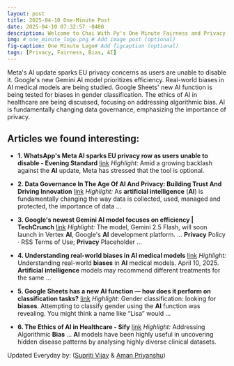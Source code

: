 ```yaml
---
layout: post
title: 2025-04-10 One-Minute Post
date: 2025-04-10 07:32:57 -0400
description: Welcome to Chai With Py's One Minute Fairness and Privacy, which aims to provide you the current happenings in the world of Fairness, Privacy, and AI.
img: # one_minute_logo.png # Add image post (optional)
fig-caption: One Minute Logo# Add figcaption (optional)
tags: [Privacy, Fairness, Bias, AI]
---
```


Meta's AI update sparks EU privacy concerns as users are unable to disable it. Google's new Gemini AI model prioritizes efficiency. Real-world biases in AI medical models are being studied. Google Sheets' new AI function is being tested for biases in gender classification. The ethics of AI in healthcare are being discussed, focusing on addressing algorithmic bias. AI is fundamentally changing data governance, emphasizing the importance of privacy.

## Articles we found interesting:

- **1. WhatsApp&#39;s Meta <b>AI</b> sparks EU <b>privacy</b> row as users unable to disable - Evening Standard** [link](https://www.standard.co.uk/news/tech/whatsapp-meta-ai-eu-privacy-concerns-b1221560.html)
_Highlight:_ Amid a growing backlash against the <b>AI</b> update, Meta has stressed that the tool is optional.

- **2. Data Governance In The Age Of <b>AI</b> And <b>Privacy</b>: Building Trust And Driving Innovation** [link](https://www.mondaq.com/data-protection/1608480/data-governance-in-the-age-of-ai-and-privacy-building-trust-and-driving-innovation)
_Highlight:_ As <b>artificial intelligence</b> (<b>AI</b>) is fundamentally changing the way data is collected, used, managed and protected, the importance of data&nbsp;...

- **3. Google&#39;s newest Gemini <b>AI</b> model focuses on efficiency | TechCrunch** [link](https://techcrunch.com/2025/04/09/googles-newest-gemini-ai-model-focuses-on-efficiency/)
_Highlight:_ The model, Gemini 2.5 Flash, will soon launch in Vertex <b>AI</b>, Google&#39;s <b>AI</b> development platform. ... <b>Privacy</b> Policy &middot; RSS Terms of Use; <b>Privacy</b> Placeholder&nbsp;...

- **4. Understanding real-world <b>biases</b> in <b>AI</b> medical models** [link](https://medicalbuyer.co.in/understanding-real-world-biases-in-ai-medical-models/)
_Highlight:_ Understanding real-world <b>biases</b> in <b>AI</b> medical models. April 10, 2025. <b>Artificial intelligence</b> models may recommend different treatments for the same&nbsp;...

- **5. Google Sheets has a new <b>AI</b> function — how does it perform on classification tasks?** [link](https://onlinejournalismblog.com/2025/04/10/google-sheets-has-a-new-ai-function-how-does-it-perform-on-classification-tasks/)
_Highlight:_ Gender classification: looking for <b>biases</b>. Attempting to classify gender using the <b>AI</b> function was revealing. You might think a name like “Lisa” would&nbsp;...

- **6. The Ethics of <b>AI</b> in Healthcare - Sify** [link](https://www.sify.com/ai-analytics/the-ethics-of-ai-in-healthcare/)
_Highlight:_ Addressing Algorithmic <b>Bias</b> ... <b>AI</b> models have been highly useful in uncovering hidden disease patterns by analysing highly diverse clinical datasets.


Updated Everyday by: (<a href="https://supritivijay.github.io/">Supriti Vijay</a> & <a href="https://amanpriyanshu.github.io/">Aman Priyanshu</a>)
